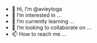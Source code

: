 - 👋 Hi, I’m @avieytoga
- 👀 I’m interested in ...
- 🌱 I’m currently learning ...
- 💞️ I’m looking to collaborate on ...
- 📫 How to reach me ...

<!---
avieytoga/avieytoga is a ✨ special ✨ repository because its `README.md` (this file) appears on your GitHub profile.
You can click the Preview link to take a look at your changes.
--->
